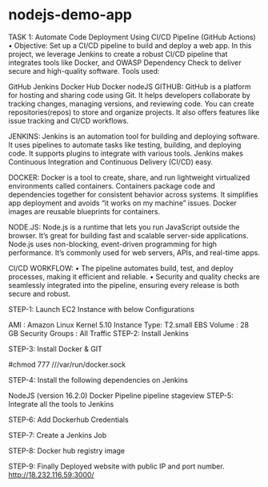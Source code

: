 # nodejs-demo-app
TASK 1: Automate Code Deployment Using CI/CD Pipeline (GitHub Actions) • Objective: Set up a CI/CD pipeline to build and deploy a web app. In this project, we leverage Jenkins to create a robust CI/CD pipeline that integrates tools like Docker, and OWASP Dependency Check to deliver secure and high-quality software. Tools used:

GitHub
Jenkins
Docker Hub
Docker
nodeJS
GITHUB: GitHub is a platform for hosting and sharing code using Git. It helps developers collaborate by tracking changes, managing versions, and reviewing code. You can create repositories(repos) to store and organize projects. It also offers features like issue tracking and CI/CD workflows.

JENKINS: Jenkins is an automation tool for building and deploying software. It uses pipelines to automate tasks like testing, building, and deploying code. It supports plugins to integrate with various tools. Jenkins makes Continuous Integration and Continuous Delivery (CI/CD) easy.

DOCKER: Docker is a tool to create, share, and run lightweight virtualized environments called containers. Containers package code and dependencies together for consistent behavior across systems. It simplifies app deployment and avoids “it works on my machine” issues. Docker images are reusable blueprints for containers.

NODE.JS: Node.js is a runtime that lets you run JavaScript outside the browser. It’s great for building fast and scalable server-side applications. Node.js uses non-blocking, event-driven programming for high performance. It’s commonly used for web servers, APIs, and real-time apps.

CI/CD WORKFLOW: • The pipeline automates build, test, and deploy processes, making it efficient and reliable. • Security and quality checks are seamlessly integrated into the pipeline, ensuring every release is both secure and robust.

STEP-1: Launch EC2 Instance with below Configurations

AMI : Amazon Linux Kernel 5.10
Instance Type: T2.small
EBS Volume : 28 GB
Security Groups : All Traffic
STEP-2: Install Jenkins

STEP-3: Install Docker & GIT

#chmod 777 ///var/run/docker.sock

STEP-4: Install the following dependencies on Jenkins

NodeJS (version 16.2.0)
Docker Pipeline
pipeline stageview
STEP-5: Integrate all the tools to Jenkins

STEP-6: Add Dockerhub Credentials

STEP-7: Create a Jenkins Job

STEP-8: Docker hub registry image

STEP-9: Finally Deployed website with public IP and port number. http://18.232.116.59:3000/
